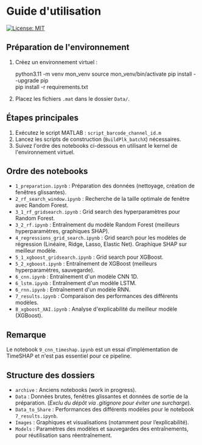 # Guide d'utilisation

[![License: MIT](https://img.shields.io/badge/License-MIT-yellow.svg)](https://opensource.org/licenses/MIT)

## Préparation de l'environnement 

1. Créez un environnement virtuel : 

    python3.11 -m venv mon_venv 
    source mon_venv/bin/activate
    pip install --upgrade pip   
    pip install -r requirements.txt

2. Placez les fichiers `.mat` dans le dossier `Data/`.

## Étapes principales

1. Exécutez le script MATLAB : `script_barcode_channel_id.m`
2. Lancez les scripts de construction (`BuildPlk_batchX`) nécessaires.
3. Suivez l'ordre des notebooks ci-dessous en utilisant le kernel de l'environnement virtuel.

## Ordre des notebooks 

- `1_preparation.ipynb` : Préparation des données (nettoyage, création de fenêtres glissantes).
- `2_rf_search_window.ipynb` : Recherche de la taille optimale de fenêtre avec Random Forest.
- `3_1_rf_gridsearch.ipynb` : Grid search des hyperparamètres pour Random Forest.
- `3_2_rf.ipynb` : Entraînement du modèle Random Forest (meilleurs hyperparamètres, graphiques SHAP).
- `4_regressions_grid_search.ipynb` : Grid search pour les modèles de régression (Linéaire, Ridge, Lasso, Elastic Net). Graphique SHAP sur meilleur modèle.
- `5_1_xgboost_gridsearch.ipynb` : Grid search pour XGBoost.
- `5_2_xgboost.ipynb` :  Entraînement de XGBoost (meilleurs hyperparamètres, sauvegarde).
- `6_cnn.ipynb` : Entraînement d'un modèle CNN 1D.
- `6_lstm.ipynb` :  Entraînement d'un modèle LSTM.
- `6_rnn.ipynb` :  Entraînement d'un modèle RNN.
- `7_results.ipynb` : Comparaison des performances des différents modèles.
- `8_xgboost_XAI.ipynb` : Analyse d'explicabilité du meilleur modèle (XGBoost).


## Remarque 
Le notebook `9_cnn_timeshap.ipynb` est un essai d’implémentation de TimeSHAP et n'est pas essentiel pour ce pipeline.


## Structure des dossiers
- `archive` : Anciens notebooks (work in progress).
- `Data` : Données brutes, fenêtres glissantes et données de sortie de la préparation. (*Exclu du dépôt via .gitignore pour éviter une surcharge*).
- `Data_to_Share` : Performances des différents modèles pour le notebook `7_results.ipynb`.
- `Images` : Graphiques et visualisations (notamment pour l’explicabilité).
- `Models` : Paramètres des modèles et sauvegardes des entraînements, pour réutilisation sans réentraînement.
